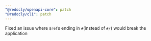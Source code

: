 ```yaml
---
"@redocly/openapi-core": patch
"@redocly/cli": patch
---
```


Fixed an issue where `$ref`s ending in `#`(instead of `#/`) would break the application
